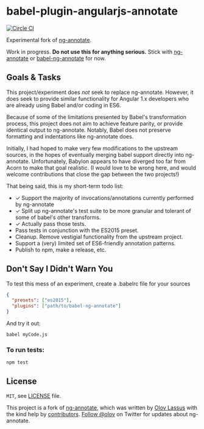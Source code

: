 # babel-plugin-angularjs-annotate

[![Circle CI](https://circleci.com/gh/schmod/babel-plugin-angularjs-annotate.svg?style=svg)](https://circleci.com/gh/schmod/bablel-plugin-angularjs-annotate)

Experimental fork of [ng-annotate](https://github.com/olov/ng-annotate).

Work in progress.  **Do not use this for anything serious.**  Stick with [ng-annotate](https://github.com/olov/ng-annotate)
or [babel-ng-annotate](https://github.com/mchmielarski/babel-plugin-ng-annotate) for now.

## Goals & Tasks

This project/experiment does _not_ seek to replace ng-annotate.  However, it does seek to provide similar 
functionality for Angular 1.x developers who are already using Babel and/or coding in ES6.

Because of some of the limitations presented by Babel's transformation process, this project does not aim to 
achieve feature parity, or provide identical output to ng-annotate. Notably, Babel does not preserve formatting
and indentations like ng-annotate does.

Initially, I had hoped to make very few modifications to the upstream sources, in the hopes of eventually
merging babel support directly into ng-annotate.  Unfortunately, Babylon appears to have diverged too 
far from Acorn to make that goal realistic.  (I would love to be wrong here, and would welcome contributions that close the gap between the two projects!)

That being said, this is my short-term todo list:

* ✓ Support the majority of invocations/annotations currently performed by ng-annotate
* ✓ Split up ng-annotate's test suite to be more granular and tolerant of some of babel's other transforms.
* ✓ Actually pass those tests.
* Pass tests in conjunction with the ES2015 preset.
* Cleanup.  Remove vestigial functionality from the upstream project.
* Support a (very) limited set of ES6-friendly annotation patterns.  
* Publish to npm, make a release, etc.


## Don't Say I Didn't Warn You

To test this mess of an experiment, create a .babelrc file for your sources 

```json
{
  "presets": ["es2015"],
  "plugins": ["path/to/babel-ng-annotate"]
}

```

And try it out:

```
babel myCode.js
```

### To run tests:

```
npm test
```


## License
`MIT`, see [LICENSE](LICENSE) file.

This project is a fork of [ng-annotate](https://github.com/olov/ng-annotate), which  was written by [Olov Lassus](https://github.com/olov) with the kind help by
[contributors](https://github.com/olov/ng-annotate/graphs/contributors).
[Follow @olov](https://twitter.com/olov) on Twitter for updates about ng-annotate.
